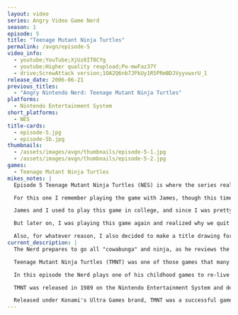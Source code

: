 ```yaml
---
layout: video
series: Angry Video Game Nerd
season: 1
episode: 5
title: "Teenage Mutant Ninja Turtles"
permalink: /avgn/episode-5
video_info:
  - youtube;YouTube;XjUz8IT0CYg
  - youtube;Higher quality reupload;Po-mwFaz37Y
  - drive;ScrewAttack version;1OA2Q6nb7JPkUy1R5PRmBDJVyyvwxrU_1
release_date: 2006-06-21
previous_titles:
  - "Angry Nintendo Nerd: Teenage Mutant Ninja Turtles"
platforms:
  - Nintendo Entertainment System
short_platforms:
  - NES
title-cards:
  - episode-5.jpg
  - episode-5b.jpg
thumbnails:
  - /assets/images/avgn/thumbnails/episode-5-1.jpg
  - /assets/images/avgn/thumbnails/episode-5-2.jpg
games:
  - Teenage Mutant Ninja Turtles
mikes_notes: |
  Episode 5 Teenage Mutant Ninja Turtles (NES) is where the series really took off and it became an internet phenomenon. This was the first episode to premiere on ScrewAttack.com. (From episode 5 to episode 19 they appeared first on ScrewAttack, and then hit Youtube a week later.)

  For this one I remember playing the game with James, though this time we got the footage to appear larger on the TV instead of having to record it on the small LCD screen like the Roger Rabbit episode.

  James and I used to play this game in college, and since I was pretty good at the game, he had me help record the gameplay footage. Though we ended up quitting before we got to the Technodrome. I knew I had beaten this game in the past, so it confused me for quite a while why we decided to give up.

  But later on, I was playing this game again and realized why we quit. I did a video called “TMNT Technodrome Trick” and while playing, I learned that the man hole covers that take yo to the Technodrome are random. Meaning any one of them could take you there. And when we played the game back in 2006 for this episode, we kept going to the same manhole. And that’s why we never found the Technodrome. That was always a regret of ours that we didn’t show the Technodrome. And it’s why we went back and showed it for Episode 94.

  Also, for whatever reason, I also decided to make a title drawing for this video while James was editing it. So this is the first episode to have one of my title cards.
current_description: |
  The Nerd prepares to go all "cowabunga" and ninja, as he reviews the game Teenage Mutant Ninja Turtles for the NES. This is Angry Video Game Nerd episode 5.

  Teenage Mutant Ninja Turtles (TMNT) was one of those games that many kids wanted growing up in the 80's. It had the characters, the action, the look, the sound and even the pizza...or did it? Well let's find out how they screwed this one up.

  In this episode the Nerd plays one of his childhood games to re-live the torment that is TMNT for the NES. He tries his best at fighting, jumping and swimming his way to defeat the insidious Shredder. Teased by out of reach pizza, taunted by impossible jumps, enraged by electric seaweed, what could possibly go wrong?

  TMNT was released in 1989 on the Nintendo Entertainment System and developed by Konami. The game is centered on platforming action in which the player has to go through a series of Castlevania like levels to complete the game. As per Turtles fashion pizza restores life points and getting hit by enemies decreases it. Getting hit enough times knocks out the Turtle so the player has to select another until all 4 Turtles are dead.

  Released under Konami's Ultra Games brand, TMNT was a successful game but lacked overall quality, with glitches and unusual game design. However, due its success the game managed to get a sequel, TMNT 2, but that was a port of the original Arcade game however.
---
```


